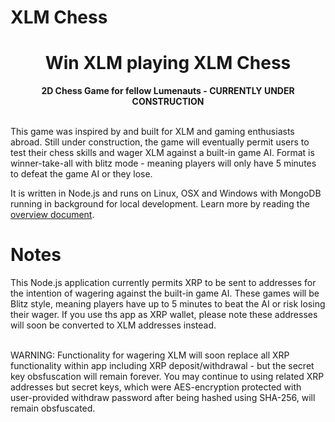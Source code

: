 # XLM Chess
<div align="center">
<h1>Win XLM playing XLM Chess</h1>
<strong>2D Chess Game for fellow Lumenauts - CURRENTLY UNDER CONSTRUCTION </strong>
</div><br>

This game was inspired by and built for XLM and gaming enthusiasts abroad. Still under construction, the game will eventually permit users to test their chess skills and
wager XLM against a built-in game AI. Format is winner-take-all with blitz mode - meaning players will only have 5 minutes to defeat the game AI or they lose. 

It is written in Node.js and runs on Linux, OSX and Windows with MongoDB running in background for local development.
Learn more by reading the [overview document](https://github.com/mauricedw22/xlmChess/blob/main/README.md).

# Notes

This Node.js application currently permits XRP to be sent to addresses for the intention of wagering against the built-in game AI. These games will be Blitz style, meaning
players have up to 5 minutes to beat the AI or risk losing their wager. If you use ths app as XRP wallet, please note these addresses will soon be converted to XLM addresses instead. <BR><BR>

WARNING: Functionality for wagering XLM will soon replace all XRP functionality within app including XRP deposit/withdrawal - but the secret key obsfuscation will remain forever. You may continue to using
related XRP addresses but secret keys, which were AES-encryption protected with user-provided withdraw password after being hashed using SHA-256, will remain obsfuscated. 
